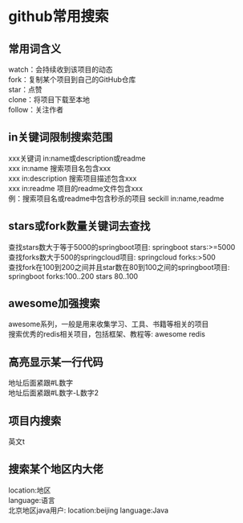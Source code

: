 # github常用搜索
## 常用词含义
watch：会持续收到该项目的动态  
fork：复制某个项目到自己的GitHub仓库  
star：点赞  
clone：将项目下载至本地  
follow：关注作者
## in关键词限制搜索范围
xxx关键词 in:name或description或readme  
xxx in:name 搜索项目名包含xxx  
xxx in:description 搜索项目描述包含xxx  
xxx in:readme 项目的readme文件包含xxx  
例：搜索项目名或readme中包含秒杀的项目   seckill in:name,readme
## stars或fork数量关键词去查找
查找stars数大于等于5000的springboot项目:  springboot stars:>=5000  
查找forks数大于500的springcloud项目:  springcloud forks:>500  
查找fork在100到200之间并且star数在80到100之间的springboot项目:  springboot forks:100..200 stars 80..100  
## awesome加强搜索
awesome系列，一般是用来收集学习、工具、书籍等相关的项目  
搜索优秀的redis相关项目，包括框架、教程等:  awesome redis
## 高亮显示某一行代码
地址后面紧跟#L数字  
地址后面紧跟#L数字-L数字2
## 项目内搜索
英文t
## 搜索某个地区内大佬
location:地区  
language:语言  
北京地区java用户:  location:beijing language:Java  
